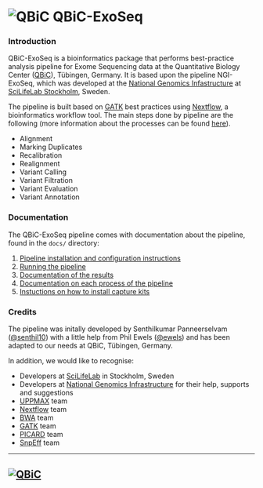 # ![QBiC](https://raw.githubusercontent.com/qbicsoftware/QBIC-ExoSeq/master/docs/images/qbic_logo.png) QBiC-ExoSeq

### Introduction

QBiC-ExoSeq is a bioinformatics package that performs best-practice analysis pipeline for Exome Sequencing data at the Quantitative Biology Center 
([QBiC](http://www.uni-tuebingen.de/en/facilities/zentrale-einrichtungen/quantitative-biology-center-qbic.html)), Tübingen, Germany. It is based upon the pipeline NGI-ExoSeq, which was developed at the 
[National Genomics Infastructure](https://ngisweden.scilifelab.se/) at [SciLifeLab Stockholm](https://www.scilifelab.se/platforms/ngi/), Sweden.

The pipeline is built based on [GATK](https://software.broadinstitute.org/gatk/best-practices/) best practices using [Nextflow](https://www.nextflow.io), a bioinformatics workflow tool. The main steps done by pipeline are the following (more information about the processes can be found [here](docs/processes.md)).

* Alignment
* Marking Duplicates
* Recalibration
* Realignment
* Variant Calling
* Variant Filtration
* Variant Evaluation
* Variant Annotation

### Documentation
The QBiC-ExoSeq pipeline comes with documentation about the pipeline, found in the `docs/` directory:

1. [Pipeline installation and configuration instructions](docs/installation.md)
2. [Running the pipeline](docs/usage.md)
3. [Documentation of the results](docs/output.md)
4. [Documentation on each process of the pipeline](docs/processes.md)
5. [Instuctions on how to install capture kits](docs/kits.md)

### Credits
The pipeline was initally developed by Senthilkumar Panneerselvam ([@senthil10](https://github.com/senthil10)) with a little help from Phil Ewels ([@ewels](https://github.com/ewels)) and has been adapted to our needs at QBiC, Tübingen, Germany.

In addition, we would like to recognise:
* Developers at [SciLifeLab](http://www.scilifelab.se/) in Stockholm, Sweden 
* Developers at [National Genomics Infrastructure](https://github.com/orgs/NationalGenomicsInfrastructure/people) for their help, supports and suggestions
* [UPPMAX](http://www.uppmax.uu.se/) team
* [Nextflow](https://www.nextflow.io/docs/latest/index.html#) team
* [BWA](http://bio-bwa.sourceforge.net/) team
* [GATK](https://software.broadinstitute.org/gatk/) team
* [PICARD](http://broadinstitute.github.io/picard/) team
* [SnpEff](http://snpeff.sourceforge.net/) team

---

[![QBiC](https://raw.githubusercontent.com/apeltzer/QBIC-ExoSeq/master/docs/images/qbic_logo.png)](http://www.uni-tuebingen.de/en/facilities/zentrale-einrichtungen/quantitative-biology-center-qbic.html)
---
